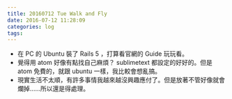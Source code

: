 ```yaml
---
title: 20160712 Tue Walk and Fly
date: 2016-07-12 11:28:09
categories: log
tags:
---
```


- 在 PC 的 Ubuntu 裝了 Rails 5 ，打算看官網的 Guide 玩玩看。
- 覺得用 atom 好像有點找自己麻煩？ sublimetext 都設定的好好的。但是 atom 免費的，就跟 ubuntu 一樣，我比較會想亂搞。
- 現實生活不太順，有許多事情我越來越沒興趣應付了。但是放著不管好像就會爛掉……所以還是得處理。
